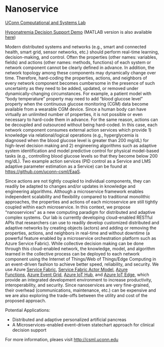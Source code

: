 # Nanoservice

[UConn Computational and Systems Lab](https://csml.uconn.edu)

[Hyponatremia Decision Support Demo](https://github.com/yshin1209/Nanoservice/blob/master/NanoServiceAPI%20Demo.pptx) (MATLAB version is also available [here](https://github.com/yshin1209/Nanoservice/blob/master/NanoserviceAPI_Demo_MATLAB.m))

Modern distributed systems and networks (e.g., smart and connected health, smart grid, sensor networks, etc.) should perform real-time learning, decision-making, and control. Often the properties (other names: variables, fields) and actions (other names: methods, functions) of each system or network component cannot be clearly defined in advance. In addition, the network topology among these components may dynamically change over time. Therefore, hard-coding the properties, actions, and neighbors of every network component becomes cumbersome in the presence of such uncertainty as they need to be added, updated, or removed under dynamically-changing circumstances. For example, a patient model with “body temperature” property may need to add “blood glucose level” property when the continuous glucose monitoring (CGM) data become available from a wearable CGM device. Since a human body can have virtually an unlimited number of properties, it is not possible or even necessary to hard-code them in advance. For the same reason, actions can be decoupled and outsourced without being hard-coded. In this case, each network component consumes external action services which provide 1) knowledge via relational/logical operations (e.g., hyperglycemia is diagnosed when the blood glucose level is greater than 200 mg/dL) for high-level decision making and 2) engineering algorithms such as adaptive system identification and model predictive control for physical model-based tasks (e.g., controlling blood glucose levels so that they become below 200 mg/dL). Two example action services (PID control as a Service and LMS adaptive parameter estimation as a Service) can be found at https://github.com/uconn-csml/EaaS.

Since actions are not tightly coupled to individual components, they can readily be adapted to changes and/or updates in knowledge and engineering algorithms. Although a microservice framework enables independent scalability and flexibility compared to traditional monolithic approaches, the properties and actions of each microservice are still tightly coupled within each microservice. In this context, we propose “nanoservices” as a new computing paradigm for distributed and adaptive complex systems. Our lab is currently developing cloud-enabled RESTful APIs that researchers can use to readily develop customized distributed and adaptive networks by creating objects (actors) and adding or removing the properties, actions, and neighbors in real-time and without downtime (a powerful feature enabled by a microservice orchestration platform such as Azure Service Fabric). While collective decision making can be done through this cloud-enabled network, the knowledge, model, and algorithm learned in the collective process can be deployed to each network component using the Internet of Things/Web of Things/Edge Computing in an event-driven fashion to achieve better speed, reliability, and security. We use Azure [Service Fabric](https://azure.microsoft.com/en-us/services/service-fabric/), [Service Fabric Actor Model](https://azure.microsoft.com/en-us/services/service-fabric/), [Azure Functions](https://azure.microsoft.com/en-us/services/functions/), [Azure Event Grid](https://azure.microsoft.com/en-us/services/event-grid/), [Azure IoT Hub](https://azure.microsoft.com/en-us/services/iot-hub/), and [Azure IoT Edge](https://azure.microsoft.com/en-us/services/iot-edge/), which provide an integrated development environment to increase productivity, interoperability, and security. Since nanoservices are very fine-grained, their overhead (communications, maintenance, etc.) can be expensive and we are also exploring the trade-offs between the utility and cost of the proposed approach.

Potential Applications:

- Distributed and adaptive personalized artificial pancreas
- A Microservices-enabled event-driven statechart approach for clinical decision support

For more information, pleaes visit http://csml.uconn.edu 


